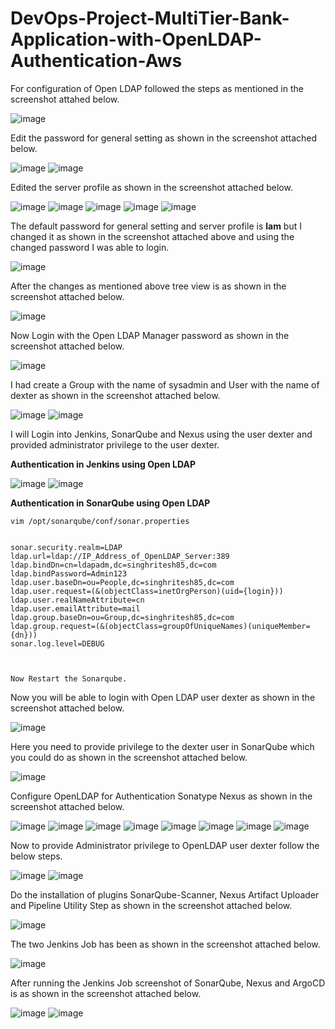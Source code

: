 # DevOps-Project-MultiTier-Bank-Application-with-OpenLDAP-Authentication-Aws

For configuration of Open LDAP followed the steps as mentioned in the screenshot attahed below.

![image](https://github.com/user-attachments/assets/a3044284-f208-4b77-b223-3f308f65c54e)

Edit the password for general setting as shown in the screenshot attached below.

![image](https://github.com/user-attachments/assets/bee2b711-a278-499f-8b19-1f181694b4f6)
![image](https://github.com/user-attachments/assets/e6fa37c7-ed74-4d7f-9551-289f4450df37)

Edited the server profile as shown in the screenshot attached below.

![image](https://github.com/user-attachments/assets/98761ce6-226c-4015-ba00-208a8ada1405)
![image](https://github.com/user-attachments/assets/33effb02-2d9f-45ac-adb3-29c917502c5a)
![image](https://github.com/user-attachments/assets/17ec1665-28f3-4a25-a300-0286cc543bec)
![image](https://github.com/user-attachments/assets/5bea9ed3-ff97-46f0-b0c3-f927e2da69ff)
![image](https://github.com/user-attachments/assets/04dd1322-0fc7-453c-9c4b-ad6e1db3dd7d)

The default password for general setting and server profile is **lam** but I changed it as shown in the screenshot attached above and using the changed password I was able to login.

![image](https://github.com/user-attachments/assets/0c5639be-26d5-4e4a-8b2e-a8c52e457551)

After the changes as mentioned above tree view is as shown in the screenshot attached below.

![image](https://github.com/user-attachments/assets/5dfadc25-5e20-4f68-9e6c-21e3bf087b3a)

Now Login with the Open LDAP Manager password as shown in the screenshot attached below.

![image](https://github.com/user-attachments/assets/f1421b70-b0b0-4ddb-892e-3caaf422d1e9)

I had create a Group with the name of sysadmin and User with the name of dexter as shown in the screenshot attached below.

![image](https://github.com/user-attachments/assets/c76314ce-da91-416d-b852-d711764aa33e)
![image](https://github.com/user-attachments/assets/5686a247-8e32-409a-b28d-e70710c8bfaf)

I will Login into Jenkins, SonarQube and Nexus using the user dexter and provided administrator privilege to the user dexter.

**Authentication in Jenkins using Open LDAP**

![image](https://github.com/user-attachments/assets/cfd26ec9-06ea-409b-aeb2-3dec8a1998c1)
![image](https://github.com/user-attachments/assets/f40d7715-dffa-4bf8-9357-7bdb2115fbf3)

**Authentication in SonarQube using Open LDAP**
```
vim /opt/sonarqube/conf/sonar.properties             


sonar.security.realm=LDAP
ldap.url=ldap://IP_Address_of_OpenLDAP_Server:389                                           
ldap.bindDn=cn=ldapadm,dc=singhritesh85,dc=com
ldap.bindPassword=Admin123
ldap.user.baseDn=ou=People,dc=singhritesh85,dc=com
ldap.user.request=(&(objectClass=inetOrgPerson)(uid={login}))
ldap.user.realNameAttribute=cn
ldap.user.emailAttribute=mail
ldap.group.baseDn=ou=Group,dc=singhritesh85,dc=com
ldap.group.request=(&(objectClass=groupOfUniqueNames)(uniqueMember={dn}))
sonar.log.level=DEBUG



Now Restart the Sonarqube.
```
Now you will be able to login with Open LDAP user dexter as shown in the screenshot attached below.

![image](https://github.com/user-attachments/assets/f2e8d9a8-b6f1-4c70-b183-da341119acf2)

Here you need to provide privilege to the dexter user in SonarQube which you could do as shown in the screenshot attached below.

![image](https://github.com/user-attachments/assets/d82b2722-053b-4088-8c63-8194167acfe5)

Configure OpenLDAP for Authentication Sonatype Nexus as shown in the screenshot attached below.

![image](https://github.com/user-attachments/assets/a1d7e64f-0fe7-400a-b91c-66c70d8c38c8)
![image](https://github.com/user-attachments/assets/2eab89a6-211b-4642-946a-76e468691ca7)
![image](https://github.com/user-attachments/assets/7cbe8bcc-0286-4c9a-b89f-300a5363d6c9)
![image](https://github.com/user-attachments/assets/90f26cab-608b-4fe2-b617-9192b3c4b92c)
![image](https://github.com/user-attachments/assets/3d818a2b-a2ee-44d0-b7cb-76d12898af90)
![image](https://github.com/user-attachments/assets/527bb670-f6a0-47f5-91cd-7bcb0277df5b)
![image](https://github.com/user-attachments/assets/a9ec6add-5054-40d1-8d96-e76096db6615)
![image](https://github.com/user-attachments/assets/5edc3ac3-2133-4f59-8851-ed3176313153)

Now to provide Administrator privilege to OpenLDAP user dexter follow the below steps.

![image](https://github.com/user-attachments/assets/e88f1bfa-2d7f-4151-817a-46f216e3497c)
![image](https://github.com/user-attachments/assets/12dec1cc-781b-4088-be2a-941eaa1eab78)

Do the installation of plugins SonarQube-Scanner, Nexus Artifact Uploader and Pipeline Utility Step as shown in the screenshot attached below.

![image](https://github.com/user-attachments/assets/de922e89-1f6a-4e96-924e-1faeb07be306)

The two Jenkins Job has been as shown in the screenshot attached below.

![image](https://github.com/user-attachments/assets/74eea426-7813-4691-8f0e-0dcdd0b9f3db)

After running the Jenkins Job screenshot of SonarQube, Nexus and ArgoCD is as shown in the screenshot attached below.

![image](https://github.com/user-attachments/assets/a6d2e627-8f9f-4543-b215-4e85ec412990)
![image](https://github.com/user-attachments/assets/f929d291-1105-4f3e-bc4b-620d447ff32c)
